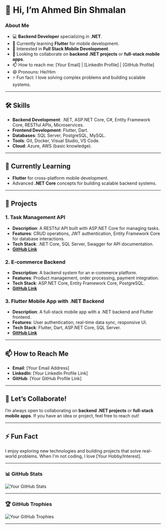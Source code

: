# 👋 Hi, I’m Ahmed Bin Shmalan

### About Me
- 💻 **Backend Developer** specializing in **.NET**.
- 🌱 Currently learning **Flutter** for mobile development.
- 🚀 Interested in **Full Stack Mobile Development**.
- 💞️ Looking to collaborate on **backend .NET projects** or **full-stack mobile apps**.
- 📫 How to reach me: [Your Email] | [LinkedIn Profile] | [GitHub Profile]
- 😄 Pronouns: He/Him
- ⚡ Fun fact: I love solving complex problems and building scalable systems.

---

## 🛠️ Skills
- **Backend Development**: .NET, ASP.NET Core, C#, Entity Framework Core, RESTful APIs, Microservices.
- **Frontend Development**: Flutter, Dart.
- **Databases**: SQL Server, PostgreSQL, MySQL.
- **Tools**: Git, Docker, Visual Studio, VS Code.
- **Cloud**: Azure, AWS (basic knowledge).

---

## 🌱 Currently Learning
- **Flutter** for cross-platform mobile development.
- Advanced **.NET Core** concepts for building scalable backend systems.

---

## 💼 Projects

### 1. **Task Management API**
   - **Description**: A RESTful API built with ASP.NET Core for managing tasks.
   - **Features**: CRUD operations, JWT authentication, Entity Framework Core for database interactions.
   - **Tech Stack**: .NET Core, SQL Server, Swagger for API documentation.
   - **[GitHub Link](#)**

### 2. **E-commerce Backend**
   - **Description**: A backend system for an e-commerce platform.
   - **Features**: Product management, order processing, payment integration.
   - **Tech Stack**: ASP.NET Core, Entity Framework Core, PostgreSQL.
   - **[GitHub Link](#)**

### 3. **Flutter Mobile App with .NET Backend**
   - **Description**: A full-stack mobile app with a .NET backend and Flutter frontend.
   - **Features**: User authentication, real-time data sync, responsive UI.
   - **Tech Stack**: Flutter, Dart, ASP.NET Core, SQL Server.
   - **[GitHub Link](#)**

---

## 📫 How to Reach Me
- **Email**: [Your Email Address]
- **LinkedIn**: [Your LinkedIn Profile Link]
- **GitHub**: [Your GitHub Profile Link]

---

## 🤝 Let’s Collaborate!
I’m always open to collaborating on **backend .NET projects** or **full-stack mobile apps**. If you have an idea or project, feel free to reach out!

---

## ⚡ Fun Fact
I enjoy exploring new technologies and building projects that solve real-world problems. When I'm not coding, I love [Your Hobby/Interest].

---

### 📊 GitHub Stats
![Your GitHub Stats](https://github-readme-stats.vercel.app/api?username=YourGitHubUsername&show_icons=true&theme=radical)

---

### 🏆 GitHub Trophies
![Your GitHub Trophies](https://github-profile-trophy.vercel.app/?username=YourGitHubUsername&theme=onedark)

---

